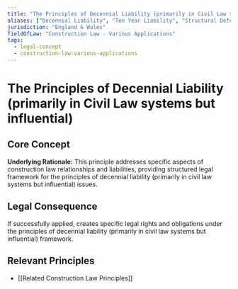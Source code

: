 ```yaml
---
title: "The Principles of Decennial Liability (primarily in Civil Law systems but influential)"
aliases: ["Decennial Liability", "Ten Year Liability", "Structural Defects Liability", "Long-term Construction Liability"]
jurisdiction: "England & Wales"
fieldOfLaw: "Construction Law - Various Applications"
tags:
  - legal-concept
  - construction-law-various-applications
---
```


# The Principles of Decennial Liability (primarily in Civil Law systems but influential)

## Core Concept

**Underlying Rationale:** This principle addresses specific aspects of construction law relationships and liabilities, providing structured legal framework for the principles of decennial liability (primarily in civil law systems but influential) issues.

## Legal Consequence

If successfully applied, creates specific legal rights and obligations under the principles of decennial liability (primarily in civil law systems but influential) framework.

## Relevant Principles

* [[Related Construction Law Principles]]

